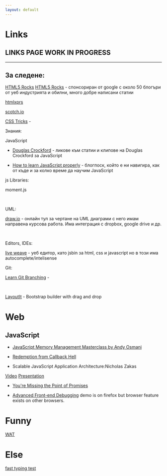 ```yaml
---
layout: default
---
```


# Links
## LINKS PAGE WORK IN PROGRESS

<hr>

## За следене:

[HTML5 Rocks](http://www.html5rocks.com/)  <a href="http://www.html5rocks.com/">HTML5 Rocks</a> - спонсориран от google с около 50 блогъри от уеб индустрията и обилни, много добре написани статии

[htmlxprs](http://www.htmlxprs.com/)

[scotch.io](http://scotch.io/)



<a href="http://css-tricks.com/">CSS Tricks</a> -

Знания:

JavaScript

- <a href="http://javascript.crockford.com/">Douglas Crockford</a> - ликове към статии и клипове на Douglas Crockford за JavaScript

- <a href="http://javascriptissexy.com/how-to-learn-javascript-properly/">How to learn JavaScript properly</a> - блогпоск, който е ни навигира, как от къде и за колко време да научим JavaScript

js Libraries:

moment.js

&nbsp;

UML:

<a href="https://www.draw.io/">draw.io</a> - онлайн тул за чертане на UML диаграми с него имам направена курсова работа. Има интеграция с dropbox, google drive и др.

&nbsp;

Editors, IDEs:

<a href="http://liveweave.com/">live weave</a> - уеб едитор, като jsbin за html, css и javascript но в този има autocomplete/intelisense

Git:

<a href="http://pcottle.github.io/learnGitBranching/">Learn Git Branching</a> -

&nbsp;

<a href="http://www.layoutit.com/">LayoutIt</a> - Bootstrap builder with drag and drop

# Web

## JavaScript

* [JavaScript Memory Management Masterclass by Andy Osmani](https://speakerdeck.com/addyosmani/javascript-memory-management-masterclass)

* [Redemption from Callback Hell](https://www.youtube.com/watch?v=hf1T_AONQJU)

* Scalable JavaScript Application Architecture:Nicholas Zakas

[Video](https://www.youtube.com/watch?v=vXjVFPosQHw)
[Presentation](http://www.slideshare.net/nzakas/scalable-javascript-application-architecture)

* [You're Missing the Point of Promises](http://domenic.me/2012/10/14/youre-missing-the-point-of-promises/)

* [Advanced Front-end Debugging](http://www.infoq.com/presentations/web-front-end-debugging) demo is on firefox but browser feature exists on other browsers.

# Funny

[WAT](https://www.destroyallsoftware.com/talks/wat)

# Else

[fast typing test](http://10fastfingers.com/typing-test/english)
